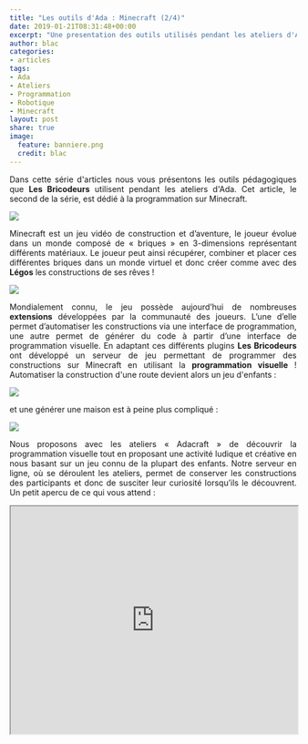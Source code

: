 ```yaml
---
title: "Les outils d'Ada : Minecraft (2/4)"
date: 2019-01-21T08:31:48+00:00
excerpt: "Une presentation des outils utilisés pendant les ateliers d'Ada !"
author: blac
categories:
- articles
tags:
- Ada
- Ateliers
- Programmation
- Robotique
- Minecraft
layout: post
share: true
image:
  feature: banniere.png
  credit: blac
---
```


<style type="text/css">

p{
  text-align: justify;
}

.c_img{
  display: block;
  margin-left: auto;
  margin-right: auto;
}

.r_img{
  float: right;
  margin-left: 1em;
}

.clearfix::after{
  content: "";
  clear: both;
  display: table;

iframe{
  width: 100%;
}

}

</style>

Dans cette série d'articles nous vous présentons les outils pédagogiques que **Les Bricodeurs** utilisent pendant les ateliers d'Ada. Cet article, le second de la série, est dédié à la programmation sur Minecraft.

<img class="c_img" src="{{ site.url }}/images/outils_ada/outils.png">

Minecraft est un jeu vidéo de construction et d’aventure, le joueur évolue dans un monde composé de « briques » en 3-dimensions représentant différents matériaux. Le joueur peut ainsi récupérer, combiner et placer ces différentes briques dans un monde virtuel et donc créer comme avec des **Légos** les constructions de ses rêves !

<img class="c_img" src="{{ site.url }}/images/outils_ada/mft_pres.png">

Mondialement connu, le jeu possède aujourd’hui de nombreuses **extensions** développées par la communauté des joueurs. L’une d’elle permet d’automatiser les constructions via une interface de programmation, une autre permet de générer du code à partir d’une interface de programmation visuelle. En adaptant ces différents plugins **Les Bricodeurs** ont développé un serveur de jeu permettant de programmer des constructions sur Minecraft en utilisant la **programmation visuelle** ! Automatiser la construction d'une route devient alors un jeu d'enfants :

<img class="c_img" src="{{ site.url }}/images/outils_ada/mft_route.gif">

et une générer une maison est à peine plus compliqué :

<img class="c_img" src="{{ site.url }}/images/outils_ada/mft_maison.gif">

Nous proposons avec les ateliers « Adacraft » de découvrir la programmation visuelle tout en proposant une activité ludique et créative en nous basant sur un jeu connu de la plupart des enfants. Notre serveur en ligne, où se déroulent les ateliers, permet de conserver les constructions des participants et donc de susciter leur curiosité lorsqu’ils le découvrent. Un petit apercu de ce qui vous attend :

<p></p>

<iframe src="http://map.lesbricodeurs.fr/?worldname=construction&mapname=surface&zoom=3&x=1388&y=64&z=846" width="100%" height="400px"></iframe> 

